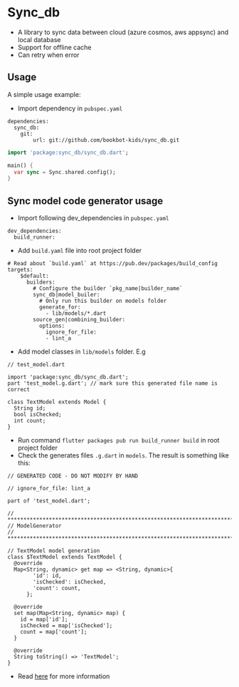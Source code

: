 # Sync_db
- A library to sync data between cloud (azure cosmos, aws appsync) and local database
- Support for offline cache
- Can retry when error

## Usage

A simple usage example:
- Import dependency in `pubspec.yaml`
```
dependencies:
  sync_db:
    git:
        url: git://github.com/bookbot-kids/sync_db.git
```

```dart
import 'package:sync_db/sync_db.dart';

main() {
  var sync = Sync.shared.config();
}
```

## Sync model code generator usage
- Import following dev_dependencies in `pubspec.yaml`
```
dev_dependencies:
  build_runner:
```

- Add `build.yaml` file into root project folder
```
# Read about `build.yaml` at https://pub.dev/packages/build_config
targets:
    $default:
      builders:
        # Configure the builder `pkg_name|builder_name`
        sync_db|model_builer:
          # Only run this builder on models folder
          generate_for:
            - lib/models/*.dart
        source_gen|combining_builder:
          options:
            ignore_for_file:
            - lint_a

```

- Add model classes in `lib/models` folder. E.g
```
// test_model.dart

import 'package:sync_db/sync_db.dart';
part 'test_model.g.dart'; // mark sure this generated file name is correct

class TextModel extends Model {
  String id;
  bool isChecked;
  int count;
}
```

- Run command `flutter packages pub run build_runner build` in root project folder
- Check the generates files `.g.dart` in `models`. The result is something like this:
```
// GENERATED CODE - DO NOT MODIFY BY HAND

// ignore_for_file: lint_a

part of 'test_model.dart';

// **************************************************************************
// ModelGenerator
// **************************************************************************

// TextModel model generation
class $TextModel extends TextModel {
  @override
  Map<String, dynamic> get map => <String, dynamic>{
        'id': id,
        'isChecked': isChecked,
        'count': count,
      };

  @override
  set map(Map<String, dynamic> map) {
    id = map['id'];
    isChecked = map['isChecked'];
    count = map['count'];
  }

  @override
  String toString() => 'TextModel';
}

```
- Read [here](https://pub.dev/packages/source_gen) for more information